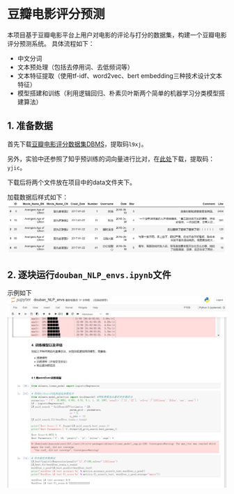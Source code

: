 # 豆瓣电影评分预测

本项目基于豆瓣电影平台上用户对电影的评论与打分的数据集，构建一个豆瓣电影评分预测系统。
具体流程如下：

- 中文分词
- 文本预处理（包括去停用词、去低频词等）
- 文本特征提取（使用tf-idf、word2vec、bert embedding三种技术设计文本特征）
- 模型搭建和训练（利用逻辑回归、朴素贝叶斯两个简单的机器学习分类模型搭建算法）

## 1. 准备数据
首先下载[豆瓣电影评分数据集DBMS](https://pan.baidu.com/s/1pIBLEeiv5ychGmj2keNLSQ )，提取码`l9xj`。

另外，实验中还参照了知乎预训练的词向量进行比对，在[此处](https://pan.baidu.com/s/1kaa8EpMrN5r1Gc-ALOVI1w )下载，提取码：`yjic`。

下载后将两个文件放在项目中的data文件夹下。

加载数据后样式如下：
![数据样式](image/数据样式.png)

## 2. 逐块运行`douban_NLP_envs.ipynb`文件
示例如下
![示例](image/example.png)